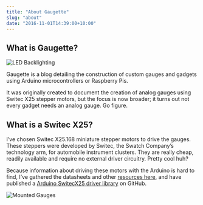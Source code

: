 ```yaml
---
title: "About Gaugette"
slug: "about"
date: "2016-11-01T14:39:00+10:00"
---
```


## What is Gaugette?

![](/gaugette/resources/thermo_backlit.png "LED Backlighting")

Gaugette is a blog detailing the construction of custom gauges and gadgets using Arduino microcontrollers or Raspberry Pis.

It was originally created to document the creation of analog gauges using Switec X25 stepper motors, but the focus is now broader; it turns out not every gadget needs an analog gauge. Go figure.

## What is a Switec X25?

I’ve chosen Switec X25.168 miniature stepper motors to drive the gauges. These steppers were developed by Switec, the Swatch Company’s technology arm, for automobile instrument clusters. They are really cheap, readily available and require no external driver circuitry. Pretty cool huh?

Because information about driving these motors with the Arduino is hard to find, I’ve gathered the datasheets and other [resources here](/gaugette/resources), and have published a [Arduino SwitecX25 driver library](https://github.com/clearwater/SwitecX25) on GitHub.

![](/gaugette/resources/gauge_pair.jpg "Mounted Gauges")